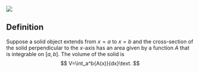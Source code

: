 
![](/assets/images/![](/assets/images/2022-02-08-21-57-41.png).png)

## Definition
Suppose a solid object extends from $x=a$ to $x=b$ and the cross-section of the solid perpendicular to the $x$-axis has an area given by a function $A$ that is integrable on $[a,b]$. The volume of the solid is
$$
V=\int_a^b{A(x)}{dx}\text.
$$